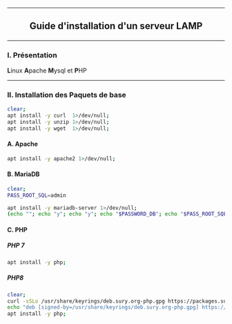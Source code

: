 --------------------------------------------------------------------------------------------------------------------------------
## <p align='center'> Guide d'installation d'un serveur LAMP </p>

--------------------------------------------------------------------------------------------------------------------------------
### I. Présentation
**L**inux **A**pache **M**ysql et **P**HP

--------------------------------------------------------------------------------------------------------------------------------
### II. Installation des Paquets de base
```bash
clear;
apt install -y curl  1>/dev/null;
apt install -y unzip 1>/dev/null;
apt install -y wget  1>/dev/null;
```

#### A. Apache
```bash
apt install -y apache2 1>/dev/null;
```

#### B. MariaDB
```bash
clear;
PASS_ROOT_SQL=admin

apt install -y mariadb-server 1>/dev/null;
(echo ""; echo "y"; echo "y"; echo "$PASSWORD_DB"; echo "$PASS_ROOT_SQL"; echo "y"; echo "y"; echo "y"; echo "y") | mysql_secure_installation > /root/mariadb_install.log;
```

#### C. PHP
##### PHP 7
```bash
apt install -y php;
```

##### PHP8
```bash
clear;
curl -sSLo /usr/share/keyrings/deb.sury.org-php.gpg https://packages.sury.org/php/apt.gpg;
echo "deb [signed-by=/usr/share/keyrings/deb.sury.org-php.gpg] https://packages.sury.org/php/ $(lsb_release -sc) main" > /etc/apt/sources.list.d/php.list; apt update 1>/dev/null;
apt install -y php;
```
